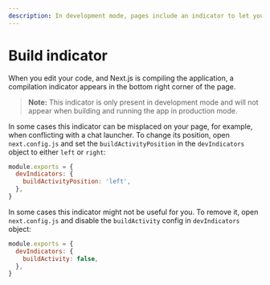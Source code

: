 ```yaml
---
description: In development mode, pages include an indicator to let you know if your new code it's being compiled. You can opt-out of it here.
---
```


# Build indicator

When you edit your code, and Next.js is compiling the application, a compilation indicator appears in the bottom right corner of the page.

> **Note:** This indicator is only present in development mode and will not appear when building and running the app in production mode.

In some cases this indicator can be misplaced on your page, for example, when conflicting with a chat launcher. To change its position, open `next.config.js` and set the `buildActivityPosition` in the `devIndicators` object to either `left` or `right`:

```js
module.exports = {
  devIndicators: {
    buildActivityPosition: 'left',
  },
}
```

In some cases this indicator might not be useful for you. To remove it, open `next.config.js` and disable the `buildActivity` config in `devIndicators` object:

```js
module.exports = {
  devIndicators: {
    buildActivity: false,
  },
}
```
